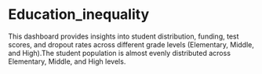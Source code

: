 # Education_inequality
This dashboard provides insights into student distribution, funding, test scores, and dropout rates across different grade levels (Elementary, Middle, and High).The student population is almost evenly distributed across Elementary, Middle, and High levels.  
